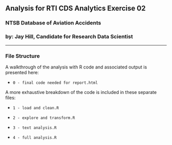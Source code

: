 ## Analysis for RTI CDS Analytics Exercise 02
### NTSB Database of Aviation Accidents

### by: Jay Hill, Candidate for Research Data Scientist

----

### File Structure

A walkthrough of the analysis with R code and associated output is presented here:

- `0 - final code needed for report.html`

A more exhaustive breakdown of the code is included in these separate files:

- `1 - load and clean.R` 

- `2 - explore and transform.R`

- `3 - text analysis.R`

- `4 - full analysis.R`

